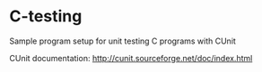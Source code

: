 # C-testing
Sample program setup for unit testing C programs with CUnit

CUnit documentation: http://cunit.sourceforge.net/doc/index.html
